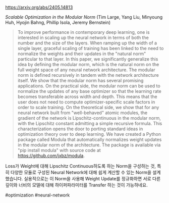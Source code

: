 https://arxiv.org/abs/2405.14813

*Scalable Optimization in the Modular Norm* (Tim Large, Yang Liu, Minyoung Huh, Hyojin Bahng, Phillip Isola, Jeremy Bernstein)

> To improve performance in contemporary deep learning, one is interested in scaling up the neural network in terms of both the number and the size of the layers. When ramping up the width of a single layer, graceful scaling of training has been linked to the need to normalize the weights and their updates in the "natural norm" particular to that layer. In this paper, we significantly generalize this idea by defining the modular norm, which is the natural norm on the full weight space of any neural network architecture. The modular norm is defined recursively in tandem with the network architecture itself. We show that the modular norm has several promising applications. On the practical side, the modular norm can be used to normalize the updates of any base optimizer so that the learning rate becomes transferable across width and depth. This means that the user does not need to compute optimizer-specific scale factors in order to scale training. On the theoretical side, we show that for any neural network built from "well-behaved" atomic modules, the gradient of the network is Lipschitz-continuous in the modular norm, with the Lipschitz constant admitting a simple recursive formula. This characterization opens the door to porting standard ideas in optimization theory over to deep learning. We have created a Python package called Modula that automatically normalizes weight updates in the modular norm of the architecture. The package is available via "pip install modula" with source code at https://github.com/jxbz/modula.

Loss가 Weight에 대해 Lipschitz Continuous하도록 하는 Norm을 구성하는 것, 특히 다양한 모듈로 구성된 Neural Network에 대해 쉽게 계산할 수 있는 Norm을 설계했습니다. 실용적으로는 이 Norm을 사용해 Weight Update를 정규화하면 서로 다른 깊이와 너비의 모델에 대해 하이퍼파라미터를 Transfer 하는 것이 가능하네요.

#optimization #neural-network

